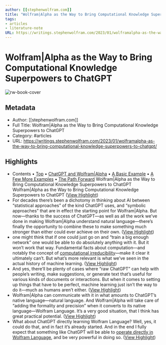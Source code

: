 ```yaml
---
author: [[stephenwolfram.com]]
title: "Wolfram|Alpha as the Way to Bring Computational Knowledge Superpowers to ChatGPT"
tags: 
- articles
- literature-note
URL: https://writings.stephenwolfram.com/2023/01/wolframalpha-as-the-way-to-bring-computational-knowledge-superpowers-to-chatgpt/
---
```

# Wolfram|Alpha as the Way to Bring Computational Knowledge Superpowers to ChatGPT

![rw-book-cover](https://content.wolfram.com/uploads/sites/43/2023/01/ChatGPT-hero-v4.png)

## Metadata
- Author: [[stephenwolfram.com]]
- Full Title: Wolfram|Alpha as the Way to Bring Computational Knowledge Superpowers to ChatGPT
- Category: #articles
- URL: https://writings.stephenwolfram.com/2023/01/wolframalpha-as-the-way-to-bring-computational-knowledge-superpowers-to-chatgpt/

## Highlights
- Contents
  • [Top](https://writings.stephenwolfram.com/2023/01/wolframalpha-as-the-way-to-bring-computational-knowledge-superpowers-to-chatgpt#top)
  • [ChatGPT and Wolfram|Alpha](https://writings.stephenwolfram.com/2023/01/wolframalpha-as-the-way-to-bring-computational-knowledge-superpowers-to-chatgpt#chatgpt-and-wolfram|alpha)
  • [A Basic Example](https://writings.stephenwolfram.com/2023/01/wolframalpha-as-the-way-to-bring-computational-knowledge-superpowers-to-chatgpt#a-basic-example)
  • [A Few More Examples](https://writings.stephenwolfram.com/2023/01/wolframalpha-as-the-way-to-bring-computational-knowledge-superpowers-to-chatgpt#a-few-more-examples)
  • [The Path Forward](https://writings.stephenwolfram.com/2023/01/wolframalpha-as-the-way-to-bring-computational-knowledge-superpowers-to-chatgpt#the-path-forward)
  Wolfram|Alpha as the Way to Bring Computational Knowledge Superpowers to ChatGPT
  Wolfram|Alpha as the Way to Bring Computational Knowledge Superpowers to ChatGPT ([View Highlight](https://read.readwise.io/read/01grxsqamrhb8w92df7rxbdvsx))
- For decades there’s been a dichotomy in thinking about AI between “statistical approaches” of the kind ChatGPT uses, and “symbolic approaches” that are in effect the starting point for Wolfram|Alpha. But now—thanks to the success of ChatGPT—as well as all the work we’ve done in making Wolfram|Alpha understand natural language—there’s finally the opportunity to combine these to make something much stronger than either could ever achieve on their own. ([View Highlight](https://read.readwise.io/read/01grv9x2xegdjzdcg9jzrevhey))
- one might think that if one could just go on and “train a big enough network” one would be able to do absolutely anything with it. But it won’t work that way. Fundamental facts about computation—and notably the concept of [computational irreducibility](https://www.wolframscience.com/nks/chap-12--the-principle-of-computational-equivalence#sect-12-6--computational-irreducibility)—make it clear it ultimately can’t. But what’s more relevant is what we’ve seen in the actual history of machine learning. ([View Highlight](https://read.readwise.io/read/01grva7n2n5xw4rfqcp8fc6t72))
- And yes, there’ll be plenty of cases where “raw ChatGPT” can help with people’s writing, make suggestions, or generate text that’s useful for various kinds of documents or interactions. But when it comes to setting up things that have to be perfect, machine learning just isn’t the way to do it—much as humans aren’t either. ([View Highlight](https://read.readwise.io/read/01grva821x2dtsd7qwbxzktex7))
- Wolfram|Alpha can communicate with it in what amounts to ChatGPT’s native language—natural language. And Wolfram|Alpha will take care of “adding the formality and precision” when it converts to its native language—Wolfram Language. It’s a very good situation, that I think has great practical potential. ([View Highlight](https://read.readwise.io/read/01grva9nsnacg93ne9fz5jv07g))
- What about ChatGPT directly learning Wolfram Language? Well, yes, it could do that, and in fact it’s already started. And in the end I fully expect that something like ChatGPT will be able to [operate directly in Wolfram Language](https://writings.stephenwolfram.com/2015/11/how-should-we-talk-to-ais/), and be very powerful in doing so. ([View Highlight](https://read.readwise.io/read/01grvaa8w0t11grxx75c9c26t1))
